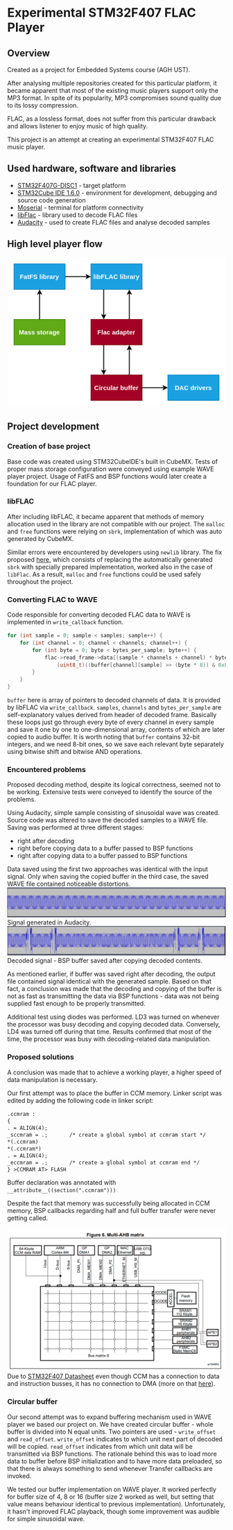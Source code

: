 # Experimental STM32F407 FLAC Player
## Overview
Created as a project for Embedded Systems course (AGH UST).

After analysing multiple repositories created for this particular platform, it became apparent that most of the existing music players support only the MP3 format. In spite of its popularity, MP3 compromises sound quality due to its lossy compression.

FLAC, as a lossless format, does not suffer from this particular drawback and allows listener to enjoy music of high quality.

This project is an attempt at creating an experimental STM32F407 FLAC music player.

## Used hardware, software and libraries
* [STM32F407G-DISC1](https://download.kamami.pl/p561343-stm32f4disco-prod-spec.pdf) - target platform 
* [STM32Cube IDE 1.6.0](https://www.st.com/en/development-tools/stm32cubeide.html) - environment for development, debugging and source code generation
* [Moserial](https://wiki.gnome.org/action/show/Apps/Moserial?action=show&redirect=moserial#The_moserial_Project) - terminal for platform connectivity
* [libFlac](https://xiph.org/flac/) - library used to decode FLAC files
* [Audacity](https://audacity.pl/) - used to create FLAC files and analyse decoded samples

## High level player flow

![](./doc_res/flow.png)

## Project development

### Creation of base project
Base code was created using STM32CubeIDE's built in CubeMX. Tests of proper mass storage configuration were conveyed using example WAVE player project.
Usage of FatFS and BSP functions would later create a foundation for our FLAC player.

### libFLAC 
After including libFLAC, it became apparent that methods of memory allocation used in the library are not compatible with our project. The `malloc` and `free` functions were relying on `sbrk`, implementation of which was auto generated by CubeMX. 

Similar errors were encountered by developers using `newlib` library. The fix proposed [here](https://nadler.com/embedded/newlibAndFreeRTOS.html), which consists of replacing the automatically generated `sbrk` with specially prepared implementation, worked also in the case of `libFlac`. As a result, `malloc` and `free` functions could be used safely throughout the project.

### Converting FLAC to WAVE
Code responsible for converting decoded FLAC data to WAVE is implemented in `write_callback` function.

```c
for (int sample = 0; sample < samples; sample++) {
    for (int channel = 0; channel < channels; channel++) {
        for (int byte = 0; byte < bytes_per_sample; byte++) {
            flac->read_frame->data[(sample * channels + channel) * bytes_per_sample + byte] =
                (uint8_t)((buffer[channel][sample] >> (byte * 8)) & 0xFF);
        }
    }
}
```

`buffer` here is array of pointers to decoded channels of data. It is provided by libFLAC via `write_callback`.
`samples`, `channels` and `bytes_per_sample` are self-explanatory values derived from header of decoded frame. 
Basically these loops just go through every byte of every channel in every sample and save it one by one to 
one-dimensional array, contents of which are later copied to audio buffer. It is worth noting that `buffer`
contains 32-bit integers, and we need 8-bit ones, so we save each relevant byte separately using
bitwise shift and bitwise AND operations.


### Encountered problems
Proposed decoding method, despite its logical correctness, seemed not to be working. Extensive tests were conveyed to identify the source of the problems. 

Using Audacity, simple sample consisting of sinusoidal wave was created. Source code was altered to save the decoded samples to a WAVE file. Saving was performed at three different stages:
* right after decoding
* right before copying data to a buffer passed to BSP functions
* right after copying data to a buffer passed to BSP functions

Data saved using the first two approaches was identical with the input signal. Only when saving the copied buffer in the third case, the saved WAVE file contained noticeable distortions. 
![](./doc_res/generated.png)
Signal generated in Audacity.
![](./doc_res/decoded.png)
Decoded signal - BSP buffer saved after copying decoded contents.

As mentioned earlier, if buffer was saved right after decoding, the output file contained signal identical with the generated sample. Based on that fact, a conclusion was made that the decoding and copying of the buffer is not as fast as transmitting the data via BSP functions - data was not being supplied fast enough to be properly transmitted.

Additional test using diodes was performed. LD3 was turned on whenever the processor was busy decoding and copying decoded data. Conversely, LD4 was turned off during that time. Results confirmed that most of the time, the processor was busy with decoding-related data manipulation.
### Proposed solutions
A conclusion was made that to achieve a working player, a higher speed of data manipulation is necessary.

Our first attempt was to place the buffer in CCM memory. Linker script was edited by adding the following code in linker script:
``` 
.ccmram :
{
. = ALIGN(4);
_sccmram = .;       /* create a global symbol at ccmram start */
*(.ccmram)
*(.ccmram*)
. = ALIGN(4);
_eccmram = .;       /* create a global symbol at ccmram end */
} >CCMRAM AT> FLASH
```
Buffer declaration was annotated with `__attribute__((section(".ccmram")))`

Despite the fact that memory was successfully being allocated in CCM memory, BSP callbacks regarding half and full buffer transfer were never getting called.

![](./doc_res/scheme.png)
Due to [STM32F407 Datasheet](https://www.st.com/resource/en/datasheet/dm00037051.pdf) even though CCM has a connection to data and instruction busses, it has no connection to DMA (more on that [here](https://electronics.stackexchange.com/questions/53827/using-ccm-core-coupled-memory-in-stm32f4xx)).

### Circular buffer

Our second attempt was to expand buffering mechanism used in WAVE player we based our project on.
We have created circular buffer - whole buffer is divided into N equal units. Two pointers are used - 
`write_offset` and `read_offset`. `write_offset` indicates to which unit next part of decoded will be copied.
`read_offset` indicates from which unit data will be transmitted via BSP functions.
The rationale behind this was to load more data to buffer before BSP initialization and to have more data preloaded,
so that there is always something to send whenever Transfer callbacks are invoked.

We tested our buffer implementation on WAVE player. It worked perfectly for buffer size of 4, 8 or 16 
(buffer size 2 worked as well, but setting that value means behaviour identical to previous implementation).
Unfortunately, it hasn't improved FLAC playback, though some improvement was audible for simple sinusoidal wave.